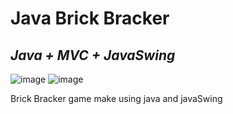 # Java Brick Bracker
## _Java + MVC + JavaSwing_
![image](https://github.com/user-attachments/assets/e7a8b537-abd5-4113-89fe-1fca107ae010)
![image](https://github.com/user-attachments/assets/c02c63e4-28b8-4363-8555-96412d8ea17b)

Brick Bracker game make using java and javaSwing
